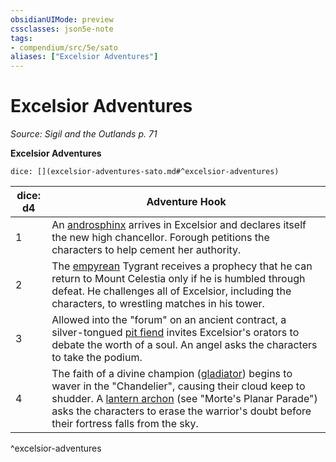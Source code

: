 ```yaml
---
obsidianUIMode: preview
cssclasses: json5e-note
tags:
- compendium/src/5e/sato
aliases: ["Excelsior Adventures"]
---
```

# Excelsior Adventures
*Source: Sigil and the Outlands p. 71* 

**Excelsior Adventures**

`dice: [](excelsior-adventures-sato.md#^excelsior-adventures)`

| dice: d4 | Adventure Hook |
|----------|----------------|
| 1 | An [androsphinx](Mechanics/bestiary/monstrosity/androsphinx.md) arrives in Excelsior and declares itself the new high chancellor. Forough petitions the characters to help cement her authority. |
| 2 | The [empyrean](Mechanics/bestiary/celestial/empyrean.md) Tygrant receives a prophecy that he can return to Mount Celestia only if he is humbled through defeat. He challenges all of Excelsior, including the characters, to wrestling matches in his tower. |
| 3 | Allowed into the "forum" on an ancient contract, a silver-tongued [pit fiend](Mechanics/bestiary/fiend/pit-fiend.md) invites Excelsior's orators to debate the worth of a soul. An angel asks the characters to take the podium. |
| 4 | The faith of a divine champion ([gladiator](Mechanics/bestiary/humanoid/gladiator.md)) begins to waver in the "Chandelier", causing their cloud keep to shudder. A [lantern archon](Mechanics/bestiary/celestial/lantern-archon-mpp.md) (see "Morte's Planar Parade") asks the characters to erase the warrior's doubt before their fortress falls from the sky. |
^excelsior-adventures